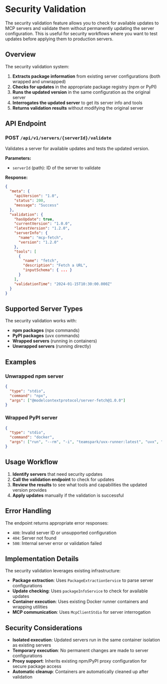 # Security Validation

The security validation feature allows you to check for available updates to MCP servers and validate them without permanently updating the server configuration. This is useful for security workflows where you want to test updates before applying them to production servers.

## Overview

The security validation system:

1. **Extracts package information** from existing server configurations (both wrapped and unwrapped)
2. **Checks for updates** in the appropriate package registry (npm or PyPI)
3. **Runs the updated version** in the same configuration as the original server
4. **Interrogates the updated server** to get its server info and tools
5. **Returns validation results** without modifying the original server

## API Endpoint

### POST `/api/v1/servers/{serverId}/validate`

Validates a server for available updates and tests the updated version.

**Parameters:**
- `serverId` (path): ID of the server to validate

**Response:**
```json
{
  "meta": {
    "apiVersion": "1.0",
    "status": 200,
    "message": "Success"
  },
  "validation": {
    "hasUpdate": true,
    "currentVersion": "1.0.0",
    "latestVersion": "1.2.0",
    "serverInfo": {
      "name": "mcp-fetch",
      "version": "1.2.0"
    },
    "tools": [
      {
        "name": "fetch",
        "description": "Fetch a URL",
        "inputSchema": { ... }
      }
    ],
    "validationTime": "2024-01-15T10:30:00.000Z"
  }
}
```

## Supported Server Types

The security validation works with:

- **npm packages** (npx commands)
- **PyPI packages** (uvx commands)
- **Wrapped servers** (running in containers)
- **Unwrapped servers** (running directly)

## Examples

### Unwrapped npm server
```json
{
  "type": "stdio",
  "command": "npx",
  "args": ["@modelcontextprotocol/server-fetch@1.0.0"]
}
```

### Wrapped PyPI server
```json
{
  "type": "stdio",
  "command": "docker",
  "args": ["run", "--rm", "-i", "teamspark/uvx-runner:latest", "uvx", "mcp-server-fetch==1.0.0"]
}
```

## Usage Workflow

1. **Identify servers** that need security updates
2. **Call the validation endpoint** to check for updates
3. **Review the results** to see what tools and capabilities the updated version provides
4. **Apply updates** manually if the validation is successful

## Error Handling

The endpoint returns appropriate error responses:

- `400`: Invalid server ID or unsupported configuration
- `404`: Server not found
- `500`: Internal server error or validation failed

## Implementation Details

The security validation leverages existing infrastructure:

- **Package extraction**: Uses `PackageExtractionService` to parse server configurations
- **Update checking**: Uses `packageInfoService` to check for available updates
- **Container execution**: Uses existing Docker runner containers and wrapping utilities
- **MCP communication**: Uses `McpClientStdio` for server interrogation

## Security Considerations

- **Isolated execution**: Updated servers run in the same container isolation as existing servers
- **Temporary execution**: No permanent changes are made to server configurations
- **Proxy support**: Inherits existing npm/PyPI proxy configuration for secure package access
- **Automatic cleanup**: Containers are automatically cleaned up after validation
